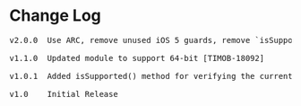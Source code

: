 # Change Log
<pre>
v2.0.0  Use ARC, remove unused iOS 5 guards, remove `isSupported` method [TIMOB-25164]

v1.1.0  Updated module to support 64-bit [TIMOB-18092]

v1.0.1	Added isSupported() method for verifying the current device can use iCloud.

v1.0    Initial Release
